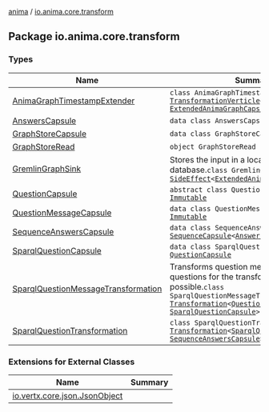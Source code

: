 [anima](../index.md) / [io.anima.core.transform](./index.md)

## Package io.anima.core.transform

### Types

| Name | Summary |
|---|---|
| [AnimaGraphTimestampExtender](-anima-graph-timestamp-extender/index.md) | `class AnimaGraphTimestampExtender : `[`TransformationVerticle`](../io.anima.transform/-transformation-verticle/index.md)`<`[`AnimaGraphCapsule`](../io.anima.transform/-anima-graph-capsule/index.md)`, `[`ExtendedAnimaGraphCapsule`](../io.anima.transform/-extended-anima-graph-capsule/index.md)`>` |
| [AnswersCapsule](-answers-capsule/index.md) | `data class AnswersCapsule : `[`Immutable`](../io.anima.transform/-immutable/index.md) |
| [GraphStoreCapsule](-graph-store-capsule/index.md) | `data class GraphStoreCapsule : `[`Immutable`](../io.anima.transform/-immutable/index.md) |
| [GraphStoreRead](-graph-store-read.md) | `object GraphStoreRead : `[`Immutable`](../io.anima.transform/-immutable/index.md) |
| [GremlinGraphSink](-gremlin-graph-sink/index.md) | Stores the input in a local Gremlin database.`class GremlinGraphSink : `[`SideEffect`](../io.anima.transform/-side-effect/index.md)`<`[`ExtendedAnimaGraphCapsule`](../io.anima.transform/-extended-anima-graph-capsule/index.md)`>` |
| [QuestionCapsule](-question-capsule/index.md) | `abstract class QuestionCapsule : `[`Immutable`](../io.anima.transform/-immutable/index.md) |
| [QuestionMessageCapsule](-question-message-capsule/index.md) | `data class QuestionMessageCapsule : `[`Immutable`](../io.anima.transform/-immutable/index.md) |
| [SequenceAnswersCapsule](-sequence-answers-capsule/index.md) | `data class SequenceAnswersCapsule : `[`SequenceCapsule`](../io.anima.transform/-sequence-capsule/index.md)`<`[`AnswersCapsule`](-answers-capsule/index.md)`>` |
| [SparqlQuestionCapsule](-sparql-question-capsule/index.md) | `data class SparqlQuestionCapsule : `[`QuestionCapsule`](-question-capsule/index.md) |
| [SparqlQuestionMessageTransformation](-sparql-question-message-transformation/index.md) | Transforms question messages to SPARQL questions for the transformation system if possible.`class SparqlQuestionMessageTransformation : `[`Transformation`](../io.anima.transform/-transformation/index.md)`<`[`QuestionMessageCapsule`](-question-message-capsule/index.md)`, `[`SparqlQuestionCapsule`](-sparql-question-capsule/index.md)`>` |
| [SparqlQuestionTransformation](-sparql-question-transformation/index.md) | `class SparqlQuestionTransformation : `[`Transformation`](../io.anima.transform/-transformation/index.md)`<`[`SparqlQuestionCapsule`](-sparql-question-capsule/index.md)`, `[`SequenceAnswersCapsule`](-sequence-answers-capsule/index.md)`>` |

### Extensions for External Classes

| Name | Summary |
|---|---|
| [io.vertx.core.json.JsonObject](io.vertx.core.json.-json-object/index.md) |  |
